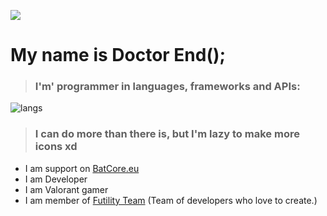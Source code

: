 ![](https://raw.githubusercontent.com/rodrigograca31/rodrigograca31/master/matrix.svg)
# My name is Doctor End();
> ### I'm' programmer in languages, frameworks and APIs:

<img src="https://imgur.com/AAOXuiT.png" alt="langs"/> 

> ### I can do more than there is, but I'm lazy to make more icons xd

- I am support on <a href="https://www.batcore.eu" target="_blank">BatCore.eu</a>
- I am Developer
- I am Valorant gamer
- I am member of <a href="https://www.futility.me" target="_blank">Futility Team</a> (Team of developers who love to create.)



